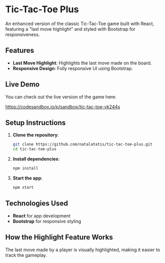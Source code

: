 # Tic-Tac-Toe Plus

An enhanced version of the classic Tic-Tac-Toe game built with React, featuring a "last move highlight" and styled with Bootstrap for responsiveness.

## Features
- **Last Move Highlight**: Highlights the last move made on the board.
- **Responsive Design**: Fully responsive UI using Bootstrap.

## Live Demo
You can check out the live version of the game here:

https://codesandbox.io/p/sandbox/tic-tac-toe-vk244s


## Setup Instructions

1. **Clone the repository**:
    ```bash
    git clone https://github.com/natalatatis/tic-tac-toe-plus.git
    cd tic-tac-toe-plus
    ```

2. **Install dependencies**:
    ```bash
    npm install
    ```

3. **Start the app**:
    ```bash
    npm start
    ```


## Technologies Used
- **React** for app development
- **Bootstrap** for responsive styling

## How the Highlight Feature Works
The last move made by a player is visually highlighted, making it easier to track the gameplay.
